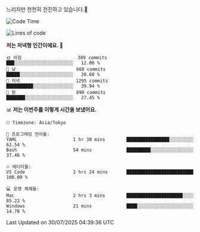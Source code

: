 느리지만 천천히 전진하고 있습니다.🐢

<!--START_SECTION:waka-->
![Code Time](http://img.shields.io/badge/Code%20Time-1%2C657%20hrs%2028%20mins-blue)

![Lines of code](https://img.shields.io/badge/%EC%A0%80%EB%8A%94%20%EC%97%AC%ED%83%9C%EA%B9%8C%EC%A7%80%20-925.8%20thousand%20%EC%A4%84%EC%9D%98%20%EC%BD%94%EB%93%9C%EB%A5%BC%20%EC%9E%91%EC%84%B1%ED%96%88%EC%96%B4%EC%9A%94.-blue)

**저는 저녁형 인간이에요. 🦉** 

```text
🌞 아침                     389 commits         ███░░░░░░░░░░░░░░░░░░░░░░   12.00 % 
🌆 낮　                     668 commits         █████░░░░░░░░░░░░░░░░░░░░   20.60 % 
🌃 저녁                     1295 commits        ██████████░░░░░░░░░░░░░░░   39.94 % 
🌙 밤　                     890 commits         ███████░░░░░░░░░░░░░░░░░░   27.45 % 
```


📊 **저는 이번주를 이렇게 시간을 보냈어요.** 

```text
🕑︎ Timezone: Asia/Tokyo

💬 프로그래밍 언어들: 
YAML                     1 hr 30 mins        ████████████████░░░░░░░░░   62.54 % 
Bash                     54 mins             █████████░░░░░░░░░░░░░░░░   37.46 % 

🔥 에디터들: 
VS Code                  2 hrs 24 mins       █████████████████████████   100.00 % 

💻 운영 체제들: 
Mac                      2 hrs 3 mins        █████████████████████░░░░   85.22 % 
Windows                  21 mins             ████░░░░░░░░░░░░░░░░░░░░░   14.78 % 
```


 Last Updated on 30/07/2025 04:39:36 UTC
<!--END_SECTION:waka-->

